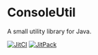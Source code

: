# ConsoleUtil

A small utility library for Java.

[![JitCI](https://jitci.com/gh/e3ndr/ConsoleUtil/svg)](https://jitci.com/gh/e3ndr/ConsoleUtil)
[![JitPack](https://jitpack.io/v/e3ndr/consoleutil.svg)](https://jitpack.io/#e3ndr/consoleutil)
